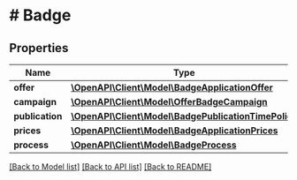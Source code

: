 # # Badge

## Properties

Name | Type | Description | Notes
------------ | ------------- | ------------- | -------------
**offer** | [**\OpenAPI\Client\Model\BadgeApplicationOffer**](BadgeApplicationOffer.md) |  | 
**campaign** | [**\OpenAPI\Client\Model\OfferBadgeCampaign**](OfferBadgeCampaign.md) |  | 
**publication** | [**\OpenAPI\Client\Model\BadgePublicationTimePolicy**](BadgePublicationTimePolicy.md) |  | [optional] 
**prices** | [**\OpenAPI\Client\Model\BadgeApplicationPrices**](BadgeApplicationPrices.md) |  | [optional] 
**process** | [**\OpenAPI\Client\Model\BadgeProcess**](BadgeProcess.md) |  | 

[[Back to Model list]](../../README.md#documentation-for-models) [[Back to API list]](../../README.md#documentation-for-api-endpoints) [[Back to README]](../../README.md)


